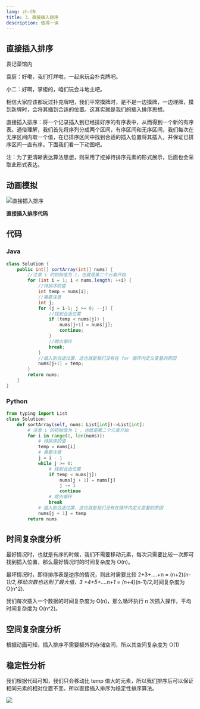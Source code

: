 ```yaml
---
lang: zh-CN
title: 3、直接插入排序
description: 值得一读
---
```



## 直接插入排序

袁记菜馆内

袁厨：好嘞，我们打烊啦，一起来玩会扑克牌吧。

小二：好啊，掌柜的，咱们玩会斗地主吧。

相信大家应该都玩过扑克牌吧，我们平常摸牌时，是不是一边摸牌，一边理牌，摸到新牌时，会将其插到合适的位置。这其实就是我们的插入排序思想。

直接插入排序：将一个记录插入到已经排好序的有序表中，从而得到一个新的有序表。通俗理解，我们首先将序列分成两个区间，有序区间和无序区间，我们每次在无序区间内取一个值，在已排序区间中找到合适的插入位置将其插入，并保证已排序区间一直有序。下面我们看一下动图吧。

注：为了更清晰表达算法思想，则采用了挖掉待排序元素的形式展示，后面也会采取此形式表达。

## 动画模拟

![直接插入排序](https://chengxuchu-1301103198.cos.ap-beijing.myqcloud.com/Photo/202304161708072.gif)

**直接插入排序代码**

## 代码

### Java

```java
class Solution {
    public int[] sortArray(int[] nums) {
        //注意 i 的初始值为 1，也就是第二个元素开始
        for (int i = 1; i < nums.length; ++i) {
            //待排序的值
            int temp = nums[i];
            //需要注意
            int j;
            for (j = i-1; j >= 0; --j) {
                //找到合适位置
                if (temp < nums[j]) {
                    nums[j+1] = nums[j];
                    continue;
                }
                //跳出循环
                break;
            }
            //插入到合适位置，这也就是我们没有在 for 循环内定义变量的原因
            nums[j+1] = temp;
        }
        return nums;
    }
}
```

### Python

```python
from typing import List
class Solution:
    def sortArray(self, nums: List[int])->List[int]:
        # 注意 i 的初始值为 1 ，也就是第二个元素开始
        for i in range(1, len(nums)):
            # 待排序的值
            temp = nums[i]
            # 需要注意
            j = i - 1
            while j >= 0:
                # 找到合适位置
                if temp < nums[j]:
                    nums[j + 1] = nums[j]
                    j -= 1
                    continue
                # 跳出循环
                break
            # 插入到合适位置，这也就是我们没有在循环内定义变量的原因
            nums[j + 1] = temp
        return nums
```

## 时间复杂度分析

最好情况时，也就是有序的时候，我们不需要移动元素，每次只需要比较一次即可找到插入位置，那么最好情况时的时间复杂度为 O(n)。

最坏情况时，即待排序表是逆序的情况，则此时需要比较 2+3+....+n = (n+2)_(n-1)/2,移动次数也达到了最大值，3 +4+5+....n+1 = (n+4)_(n-1)/2,时间复杂度为 O(n^2).

我们每次插入一个数据的时间复杂度为 O(n)，那么循环执行 n 次插入操作，平均时间复杂度为 O(n^2)。

## 空间复杂度分析

根据动画可知，插入排序不需要额外的存储空间，所以其空间复杂度为 O(1)

## 稳定性分析

我们根据代码可知，我们只会移动比 temp 值大的元素，所以我们排序后可以保证相同元素的相对位置不变。所以直接插入排序为稳定性排序算法。

![](https://chengxuchu-1301103198.cos.ap-beijing.myqcloud.com/Photo/202304161710320.png)
